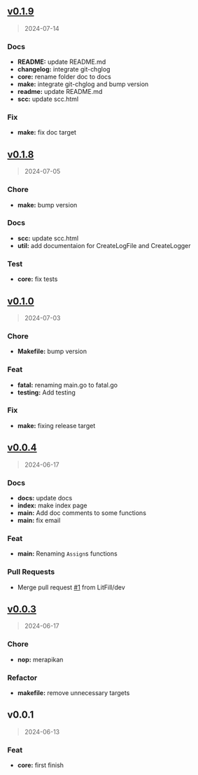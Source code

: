 
<a name="v0.1.9"></a>
## [v0.1.9](https://github.com/LitFill/fatal/compare/v0.1.8...v0.1.9)

> 2024-07-14

### Docs

* **README:** update README.md
* **changelog:** integrate git-chglog
* **core:** rename folder doc to docs
* **make:** integrate git-chglog and bump version
* **readme:** update README.md
* **scc:** update scc.html

### Fix

* **make:** fix doc target


<a name="v0.1.8"></a>
## [v0.1.8](https://github.com/LitFill/fatal/compare/v0.1.0...v0.1.8)

> 2024-07-05

### Chore

* **make:** bump version

### Docs

* **scc:** update scc.html
* **util:** add documentaion for CreateLogFile and CreateLogger

### Test

* **core:** fix tests


<a name="v0.1.0"></a>
## [v0.1.0](https://github.com/LitFill/fatal/compare/v0.0.4...v0.1.0)

> 2024-07-03

### Chore

* **Makefile:** bump version

### Feat

* **fatal:** renaming main.go to fatal.go
* **testing:** Add testing

### Fix

* **make:** fixing release target


<a name="v0.0.4"></a>
## [v0.0.4](https://github.com/LitFill/fatal/compare/v0.0.3...v0.0.4)

> 2024-06-17

### Docs

* **docs:** update docs
* **index:** make index page
* **main:** Add doc comments to some functions
* **main:** fix email

### Feat

* **main:** Renaming `Assign`s functions

### Pull Requests

* Merge pull request [#1](https://github.com/LitFill/fatal/issues/1) from LitFill/dev


<a name="v0.0.3"></a>
## [v0.0.3](https://github.com/LitFill/fatal/compare/v0.0.1...v0.0.3)

> 2024-06-17

### Chore

* **nop:** merapikan

### Refactor

* **makefile:** remove unnecessary targets


<a name="v0.0.1"></a>
## v0.0.1

> 2024-06-13

### Feat

* **core:** first finish


